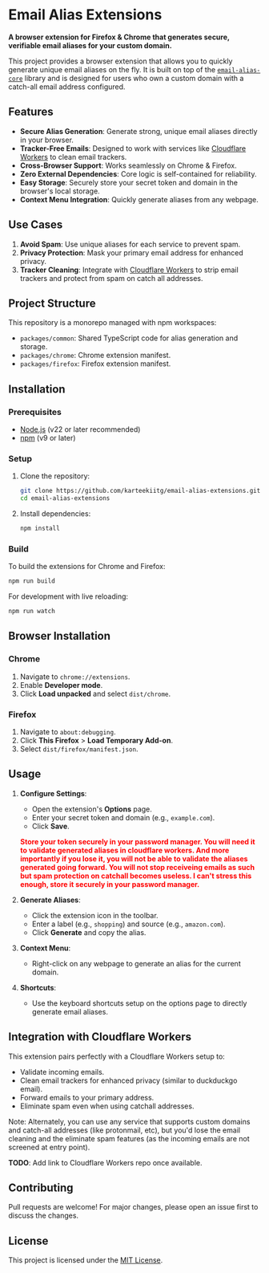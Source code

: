 # Email Alias Extensions

**A browser extension for Firefox & Chrome that generates secure, verifiable email aliases for your custom domain.**

This project provides a browser extension that allows you to quickly generate unique email aliases on the fly. It is built on top of the [`email-alias-core`](https://github.com/karteekiitg/email-alias-core) library and is designed for users who own a custom domain with a catch-all email address configured.

## Features

- **Secure Alias Generation**: Generate strong, unique email aliases directly in your browser.
- **Tracker-Free Emails**: Designed to work with services like [Cloudflare Workers](#integration-with-cloudflare-workers) to clean email trackers.
- **Cross-Browser Support**: Works seamlessly on Chrome & Firefox.
- **Zero External Dependencies**: Core logic is self-contained for reliability.
- **Easy Storage**: Securely store your secret token and domain in the browser's local storage.
- **Context Menu Integration**: Quickly generate aliases from any webpage.

## Use Cases

1. **Avoid Spam**: Use unique aliases for each service to prevent spam.
2. **Privacy Protection**: Mask your primary email address for enhanced privacy.
3. **Tracker Cleaning**: Integrate with [Cloudflare Workers](#integration-with-cloudflare-workers) to strip email trackers and protect from spam on catch all addresses.

## Project Structure

This repository is a monorepo managed with npm workspaces:

- `packages/common`: Shared TypeScript code for alias generation and storage.
- `packages/chrome`: Chrome extension manifest.
- `packages/firefox`: Firefox extension manifest.

## Installation

### Prerequisites

- [Node.js](https://nodejs.org/) (v22 or later recommended)
- [npm](https://www.npmjs.com/) (v9 or later)

### Setup

1. Clone the repository:

   ```bash
   git clone https://github.com/karteekiitg/email-alias-extensions.git
   cd email-alias-extensions

   ```

2. Install dependencies:
   ```bash
   npm install
   ```

### Build

To build the extensions for Chrome and Firefox:

```bash
npm run build
```

For development with live reloading:

```bash
npm run watch
```

## Browser Installation

### Chrome

1. Navigate to `chrome://extensions`.
2. Enable **Developer mode**.
3. Click **Load unpacked** and select `dist/chrome`.

### Firefox

1. Navigate to `about:debugging`.
2. Click **This Firefox** > **Load Temporary Add-on**.
3. Select `dist/firefox/manifest.json`.

## Usage

1. **Configure Settings**:

   - Open the extension's **Options** page.
   - Enter your secret token and domain (e.g., `example.com`).
   - Click **Save**.

   <span style="color:red"><strong>Store your token securely in your password manager. You will need it to validate generated aliases in cloudflare workers. And more importantly if you lose it, you will not be able to validate the aliases generated going forward. You will not stop receiveing emails as such but spam protection on catchall becomes useless. I can't stress this enough, store it securely in your password manager.</strong></span>

2. **Generate Aliases**:

   - Click the extension icon in the toolbar.
   - Enter a label (e.g., `shopping`) and source (e.g., `amazon.com`).
   - Click **Generate** and copy the alias.

3. **Context Menu**:

   - Right-click on any webpage to generate an alias for the current domain.

4. **Shortcuts**:
   - Use the keyboard shortcuts setup on the options page to directly generate email aliases.

## Integration with Cloudflare Workers

This extension pairs perfectly with a Cloudflare Workers setup to:

- Validate incoming emails.
- Clean email trackers for enhanced privacy (similar to duckduckgo email).
- Forward emails to your primary address.
- Eliminate spam even when using catchall addresses.

Note: Alternately, you can use any service that supports custom domains and catch-all addresses (like protonmail, etc), but you'd lose the email cleaning and the eliminate spam features (as the incoming emails are not screened at entry point).

**TODO**: Add link to Cloudflare Workers repo once available.

## Contributing

Pull requests are welcome! For major changes, please open an issue first to discuss the changes.

## License

This project is licensed under the [MIT License](LICENSE).
